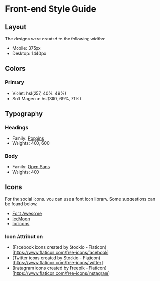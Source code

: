 # Front-end Style Guide

## Layout

The designs were created to the following widths:

- Mobile: 375px
- Desktop: 1440px

## Colors

### Primary

- Violet: hsl(257, 40%, 49%)
- Soft Magenta: hsl(300, 69%, 71%)

## Typography

### Headings

- Family: [Poppins](https://fonts.google.com/specimen/Poppins)
- Weights: 400, 600

### Body

- Family: [Open Sans](https://fonts.google.com/specimen/Open+Sans)
- Weights: 400

## Icons

For the social icons, you can use a font icon library. Some suggestions can be found below:

- [Font Awesome](https://fontawesome.com/)
- [IcoMoon](https://icomoon.io/)
- [Ionicons](https://ionicons.com/)

### Icon Attribution

- (Facebook icons created by Stockio - Flaticon)[https://www.flaticon.com/free-icons/facebook]
- (Twitter icons created by Stockio - Flaticon)[https://www.flaticon.com/free-icons/twitter]
- (Instagram icons created by Freepik - Flaticon)[https://www.flaticon.com/free-icons/instagram]
